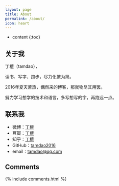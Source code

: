 ```yaml
---
layout: page
title: About
permalink: /about/
icon: heart
---
```


* content
{:toc}

## 关于我

丁檀（tamdao），

读书、写字、跑步，尽力化繁为简。

2016年夏天苦热，偶然来的博客，那就物尽其用罢。

努力学习想学的技术和语言，多写想写的字，再跑远一点。



## 联系我

* 微博：[丁檀](http://weibo.com/dingtan2014)
* 豆瓣：[丁檀](https://www.douban.com/people/dingtan/)
* 知乎：[丁檀](https://www.zhihu.com/people/ding-tan-68)
* GitHub：[tamdao2016](https://github.com/tamdao2016)
* email：<tamdao@qq.com>




## Comments

{% include comments.html %}
